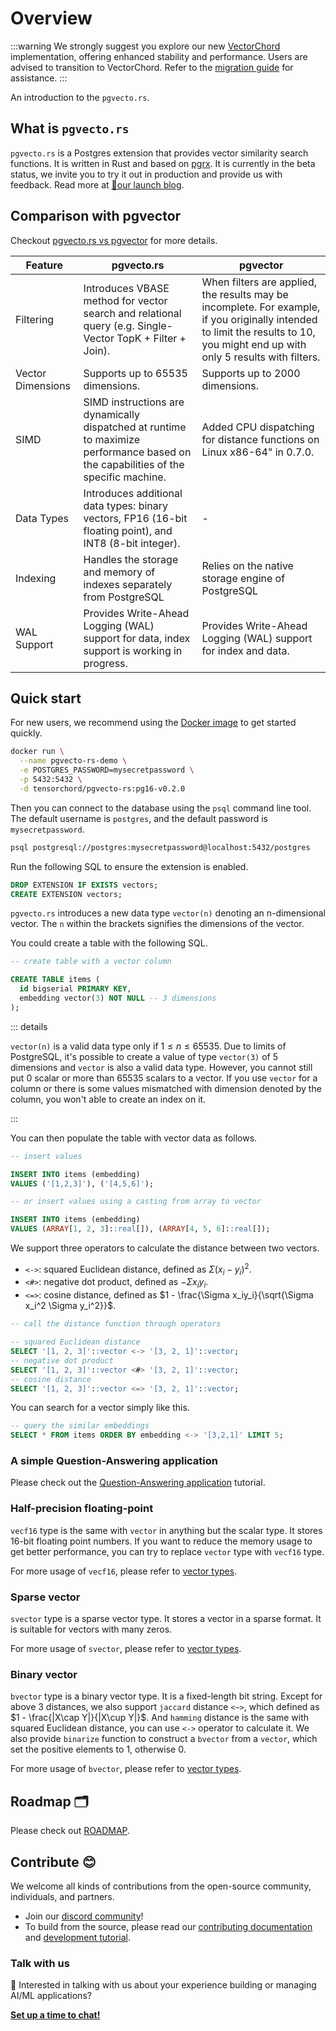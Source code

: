 # Overview

:::warning
We strongly suggest you explore our new [VectorChord](https://github.com/tensorchord/VectorChord/) implementation, offering enhanced stability and performance. Users are advised to transition to VectorChord. Refer to the [migration guide](/vectorchord/admin/migration) for assistance.
:::

An introduction to the `pgvecto.rs`.

## What is `pgvecto.rs`

`pgvecto.rs` is a Postgres extension that provides vector similarity search functions. It is written in Rust and based on [pgrx](https://github.com/tcdi/pgrx). It is currently in the beta status, we invite you to try it out in production and provide us with feedback. Read more at [📝our launch blog](https://blog.vectorchord.ai/pgvectors-02-unifying-relational-queries-and-vector-search-in-postgresql).

## Comparison with pgvector

Checkout [pgvecto.rs vs pgvector](https://docs.vectorchord.ai/faqs/comparison-pgvector.html) for more details.

| Feature | pgvecto.rs | pgvector |
| --- | --- | --- |
| Filtering | Introduces VBASE method for vector search and relational query (e.g. Single-Vector TopK + Filter + Join). | When filters are applied, the results may be incomplete. For example, if you originally intended to limit the results to 10, you might end up with only 5 results with filters. |
| Vector Dimensions | Supports up to 65535 dimensions. | Supports up to 2000 dimensions. |
| SIMD | SIMD instructions are dynamically dispatched at runtime to maximize performance based on the capabilities of the specific machine. | Added CPU dispatching for distance functions on Linux x86-64" in 0.7.0. |
| Data Types | Introduces additional data types: binary vectors, FP16 (16-bit floating point), and INT8 (8-bit integer). | \- |
| Indexing | Handles the storage and memory of indexes separately from PostgreSQL | Relies on the native storage engine of PostgreSQL |
| WAL Support | Provides Write-Ahead Logging (WAL) support for data, index support is working in progress. | Provides Write-Ahead Logging (WAL) support for index and data. |      

## Quick start

For new users, we recommend using the [Docker image](https://hub.docker.com/r/tensorchord/pgvecto-rs) to get started quickly.

```sh
docker run \
  --name pgvecto-rs-demo \
  -e POSTGRES_PASSWORD=mysecretpassword \
  -p 5432:5432 \
  -d tensorchord/pgvecto-rs:pg16-v0.2.0
```

Then you can connect to the database using the `psql` command line tool. The default username is `postgres`, and the default password is `mysecretpassword`.

```sh
psql postgresql://postgres:mysecretpassword@localhost:5432/postgres
```

Run the following SQL to ensure the extension is enabled.

```sql
DROP EXTENSION IF EXISTS vectors;
CREATE EXTENSION vectors;
```

`pgvecto.rs` introduces a new data type `vector(n)` denoting an n-dimensional vector. The `n` within the brackets signifies the dimensions of the vector.

You could create a table with the following SQL. 

```sql
-- create table with a vector column

CREATE TABLE items (
  id bigserial PRIMARY KEY,
  embedding vector(3) NOT NULL -- 3 dimensions
);
```

::: details

`vector(n)` is a valid data type only if $1 \leq n \leq 65535$. Due to limits of PostgreSQL, it's possible to create a value of type `vector(3)` of $5$ dimensions and `vector` is also a valid data type. However, you cannot still put $0$ scalar or more than $65535$ scalars to a vector. If you use `vector` for a column or there is some values mismatched with dimension denoted by the column, you won't able to create an index on it.

:::

You can then populate the table with vector data as follows.

```sql
-- insert values

INSERT INTO items (embedding)
VALUES ('[1,2,3]'), ('[4,5,6]');

-- or insert values using a casting from array to vector

INSERT INTO items (embedding)
VALUES (ARRAY[1, 2, 3]::real[]), (ARRAY[4, 5, 6]::real[]);
```

We support three operators to calculate the distance between two vectors.

- `<->`: squared Euclidean distance, defined as $\Sigma (x_i - y_i) ^ 2$.
- `<#>`: negative dot product, defined as $- \Sigma x_iy_i$.
- `<=>`: cosine distance, defined as $1 - \frac{\Sigma x_iy_i}{\sqrt{\Sigma x_i^2 \Sigma y_i^2}}$.

```sql
-- call the distance function through operators

-- squared Euclidean distance
SELECT '[1, 2, 3]'::vector <-> '[3, 2, 1]'::vector;
-- negative dot product
SELECT '[1, 2, 3]'::vector <#> '[3, 2, 1]'::vector;
-- cosine distance
SELECT '[1, 2, 3]'::vector <=> '[3, 2, 1]'::vector;
```

You can search for a vector simply like this.

```sql
-- query the similar embeddings
SELECT * FROM items ORDER BY embedding <-> '[3,2,1]' LIMIT 5;
```

### A simple Question-Answering application

Please check out the [Question-Answering application](https://docs.vectorchord.ai/use-case/question-answering.html) tutorial.

### Half-precision floating-point

`vecf16` type is the same with `vector` in anything but the scalar type. It stores 16-bit floating point numbers. If you want to reduce the memory usage to get better performance, you can try to replace `vector` type with `vecf16` type.

For more usage of `vecf16`, please refer to [vector types](../reference/vector-types.html#vecf16-half-precision-vector).

### Sparse vector

`svector` type is a sparse vector type. It stores a vector in a sparse format. It is suitable for vectors with many zeros.

For more usage of `svector`, please refer to [vector types](../reference/vector-types.html#svector-sparse-vector).

### Binary vector

`bvector` type is a binary vector type. It is a fixed-length bit string. Except for above 3 distances, we also support `jaccard` distance `<~>`, which defined as $1 - \frac{|X\cap Y|}{|X\cup Y|}$. And `hamming` distance is the same with squared Euclidean distance, you can use `<->` operator to calculate it. We also provide `binarize` function to construct a `bvector` from a `vector`, which set the positive elements to 1, otherwise 0.

For more usage of `bvector`, please refer to [vector types](../reference/vector-types.html#bvector-binary-vector).

## Roadmap 🗂️

Please check out [ROADMAP](../community/roadmap).

## Contribute 😊

We welcome all kinds of contributions from the open-source community, individuals, and partners.

- Join our [discord community](https://discord.gg/KqswhpVgdU)!
- To build from the source, please read our [contributing documentation](../community/contributing) and [development tutorial](../developers/development).

### Talk with us

💬 Interested in talking with us about your experience building or managing AI/ML applications?

[**Set up a time to chat!**](https://calendly.com/cegao/tensorchord-interview)
